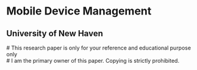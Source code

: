 # Mobile Device Management
<h2>University of New Haven</h2>
# This research paper is only for your reference and educational purpose only<br>
# I am the primary owner of this paper. Copying is strictly prohibited.

